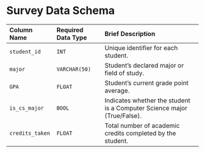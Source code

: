 # Survey Data Schema

| Column Name | Required Data Type | Brief Description |
| :--- | :--- | :--- |
| `student_id` | `INT` | Unique identifier for each student. |
| `major` | `VARCHAR(50)` | Student’s declared major or field of study. |
| `GPA` | `FLOAT` | Student’s current grade point average. |
| `is_cs_major` | `BOOL` | Indicates whether the student is a Computer Science major (True/False). |
| `credits_taken` | `FLOAT` | Total number of academic credits completed by the student. |
